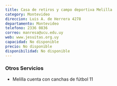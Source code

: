 ```yaml
---
title: Casa de retiros y campo deportiva Melilla
category: Montevideo
direccion: Luis A. de Herrera 4278
departamento: Montevideo
telefono: 2336 0836
correo: manresa@ucu.edu.uy
web: www.jesuitas.org.uy
capacidad: No disponible
precio: No disponible
disponibilidad: No disponible
---
```


### Otros Servicios
* Melilla cuenta con canchas de fútbol 11
